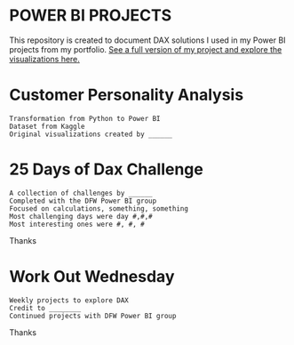 # POWER BI PROJECTS
    
This repository is created to document DAX solutions I used in my Power BI projects from my portfolio.  [See a full version of my project and explore the visualizations here.](https://sirishultz.com/)


# Customer Personality Analysis

    Transformation from Python to Power BI
    Dataset from Kaggle
    Original visualizations created by ______

     


# 25 Days of Dax Challenge

    A collection of challenges by ______
    Completed with the DFW Power BI group
    Focused on calculations, something, something
    Most challenging days were day #,#,#
    Most interesting ones were #, #, #
    
Thanks 


# Work Out Wednesday

    Weekly projects to explore DAX
    Credit to ________
    Continued projects with DFW Power BI group
    
Thanks 

